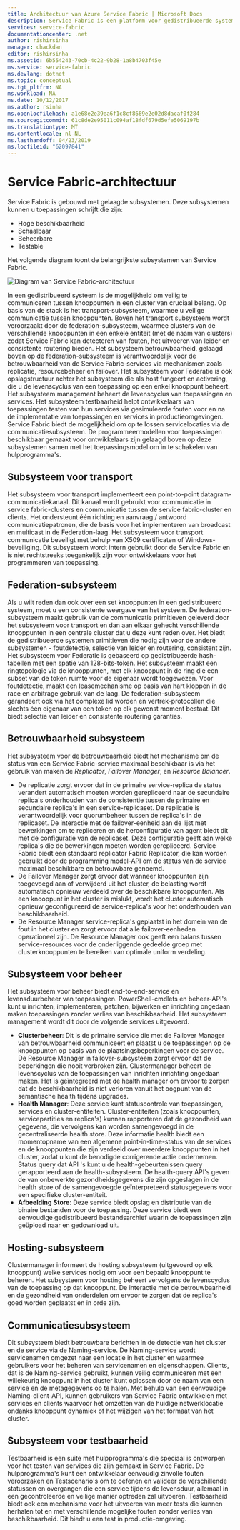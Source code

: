 ```yaml
---
title: Architectuur van Azure Service Fabric | Microsoft Docs
description: Service Fabric is een platform voor gedistribueerde systemen gebruikt voor het bouwen van schaalbare, betrouwbare en gemakkelijk te beheren toepassingen voor de cloud. In dit artikel ziet u de architectuur van Service Fabric.
services: service-fabric
documentationcenter: .net
author: rishirsinha
manager: chackdan
editor: rishirsinha
ms.assetid: 6b554243-70cb-4c22-9b28-1a8b4703f45e
ms.service: service-fabric
ms.devlang: dotnet
ms.topic: conceptual
ms.tgt_pltfrm: NA
ms.workload: NA
ms.date: 10/12/2017
ms.author: rsinha
ms.openlocfilehash: a1e68e2e39ea6f1c8cf8669e2e02d8dacaf0f284
ms.sourcegitcommit: 61c8de2e95011c094af18fdf679d5efe5069197b
ms.translationtype: MT
ms.contentlocale: nl-NL
ms.lasthandoff: 04/23/2019
ms.locfileid: "62097841"
---
```

# <a name="service-fabric-architecture"></a>Service Fabric-architectuur
Service Fabric is gebouwd met gelaagde subsystemen. Deze subsystemen kunnen u toepassingen schrijft die zijn:

* Hoge beschikbaarheid
* Schaalbaar
* Beheerbare
* Testable

Het volgende diagram toont de belangrijkste subsystemen van Service Fabric.

![Diagram van Service Fabric-architectuur](media/service-fabric-architecture/service-fabric-architecture.png)

In een gedistribueerd systeem is de mogelijkheid om veilig te communiceren tussen knooppunten in een cluster van cruciaal belang. Op basis van de stack is het transport-subsysteem, waarmee u veilige communicatie tussen knooppunten. Boven het transport subsysteem wordt veroorzaakt door de federation-subsysteem, waarmee clusters van de verschillende knooppunten in een enkele entiteit (met de naam van clusters) zodat Service Fabric kan detecteren van fouten, het uitvoeren van leider en consistente routering bieden. Het subsysteem betrouwbaarheid, gelaagd boven op de federation-subsysteem is verantwoordelijk voor de betrouwbaarheid van de Service Fabric-services via mechanismen zoals replicatie, resourcebeheer en failover. Het subsysteem voor Federatie is ook opslagstructuur achter het subsysteem die als host fungeert en activering, die u de levenscyclus van een toepassing op een enkel knooppunt beheert. Het subsysteem management beheert de levenscyclus van toepassingen en services. Het subsysteem testbaarheid helpt ontwikkelaars van toepassingen testen van hun services via gesimuleerde fouten voor en na de implementatie van toepassingen en services in productieomgevingen. Service Fabric biedt de mogelijkheid om op te lossen servicelocaties via de communicatiesubsysteem. De programmeermodellen voor toepassingen beschikbaar gemaakt voor ontwikkelaars zijn gelaagd boven op deze subsystemen samen met het toepassingsmodel om in te schakelen van hulpprogramma's.

## <a name="transport-subsystem"></a>Subsysteem voor transport
Het subsysteem voor transport implementeert een point-to-point datagram-communicatiekanaal. Dit kanaal wordt gebruikt voor communicatie in service fabric-clusters en communicatie tussen de service fabric-cluster en clients. Het ondersteunt één richting en aanvraag / antwoord communicatiepatronen, die de basis voor het implementeren van broadcast en multicast in de Federation-laag. Het subsysteem voor transport communicatie beveiligt met behulp van X509 certificaten of Windows-beveiliging. Dit subsysteem wordt intern gebruikt door de Service Fabric en is niet rechtstreeks toegankelijk zijn voor ontwikkelaars voor het programmeren van toepassing.

## <a name="federation-subsystem"></a>Federation-subsysteem
Als u wilt reden dan ook over een set knooppunten in een gedistribueerd systeem, moet u een consistente weergave van het systeem. De federation-subsysteem maakt gebruik van de communicatie primitieven geleverd door het subsysteem voor transport en dan aan elkaar gehecht verschillende knooppunten in een centrale cluster dat u deze kunt reden over. Het biedt de gedistribueerde systemen primitieven die nodig zijn voor de andere subsystemen - foutdetectie, selectie van leider en routering, consistent zijn. Het subsysteem voor Federatie is gebaseerd op gedistribueerde hash-tabellen met een spatie van 128-bits-token. Het subsysteem maakt een ringtopologie via de knooppunten, met elk knooppunt in de ring die een subset van de token ruimte voor de eigenaar wordt toegewezen. Voor foutdetectie, maakt een leasemechanisme op basis van hart kloppen in de race en arbitrage gebruik van de laag. De federation-subsysteem garandeert ook via het complexe lid worden en vertrek-protocollen die slechts één eigenaar van een token op elk gewenst moment bestaat. Dit biedt selectie van leider en consistente routering garanties.

## <a name="reliability-subsystem"></a>Betrouwbaarheid subsysteem
Het subsysteem voor de betrouwbaarheid biedt het mechanisme om de status van een Service Fabric-service maximaal beschikbaar is via het gebruik van maken de *Replicator*, *Failover Manager*, en *Resource Balancer*.

* De replicatie zorgt ervoor dat in de primaire service-replica de status verandert automatisch moeten worden gerepliceerd naar de secundaire replica's onderhouden van de consistentie tussen de primaire en secundaire replica's in een service-replicaset. De replicatie is verantwoordelijk voor quorumbeheer tussen de replica's in de replicaset. De interactie met de failover-eenheid aan de lijst met bewerkingen om te repliceren en de herconfiguratie van agent biedt dit met de configuratie van de replicaset. Deze configuratie geeft aan welke replica's die de bewerkingen moeten worden gerepliceerd. Service Fabric biedt een standaard replicator Fabric Replicator, die kan worden gebruikt door de programming model-API om de status van de service maximaal beschikbare en betrouwbare genoemd.
* De Failover Manager zorgt ervoor dat wanneer knooppunten zijn toegevoegd aan of verwijderd uit het cluster, de belasting wordt automatisch opnieuw verdeeld over de beschikbare knooppunten. Als een knooppunt in het cluster is mislukt, wordt het cluster automatisch opnieuw geconfigureerd de service-replica's voor het onderhouden van beschikbaarheid.
* De Resource Manager service-replica's geplaatst in het domein van de fout in het cluster en zorgt ervoor dat alle failover-eenheden operationeel zijn. De Resource Manager ook geeft een balans tussen service-resources voor de onderliggende gedeelde groep met clusterknooppunten te bereiken van optimale uniform verdeling.

## <a name="management-subsystem"></a>Subsysteem voor beheer
Het subsysteem voor beheer biedt end-to-end-service en levensduurbeheer van toepassingen. PowerShell-cmdlets en beheer-API's kunt u inrichten, implementeren, patchen, bijwerken en inrichting ongedaan maken toepassingen zonder verlies van beschikbaarheid. Het subsysteem management wordt dit door de volgende services uitgevoerd.

* **Clusterbeheer**: Dit is de primaire service die met de Failover Manager van betrouwbaarheid communiceert en plaatst u de toepassingen op de knooppunten op basis van de plaatsingsbeperkingen voor de service. De Resource Manager in failover-subsysteem zorgt ervoor dat de beperkingen die nooit verbroken zijn. Clustermanager beheert de levenscyclus van de toepassingen van inrichten inrichting ongedaan maken. Het is geïntegreerd met de health manager om ervoor te zorgen dat de beschikbaarheid is niet verloren vanuit het oogpunt van de semantische health tijdens upgrades.
* **Health Manager**: Deze service kunt statuscontrole van toepassingen, services en cluster-entiteiten. Cluster-entiteiten (zoals knooppunten, servicepartities en replica's) kunnen rapporteren dat de gezondheid van gegevens, die vervolgens kan worden samengevoegd in de gecentraliseerde health store. Deze informatie health biedt een momentopname van een algemene point-in-time-status van de services en de knooppunten die zijn verdeeld over meerdere knooppunten in het cluster, zodat u kunt de benodigde corrigerende actie ondernemen. Status query dat API 's kunt u de health-gebeurtenissen query gerapporteerd aan de health-subsysteem. De health-query API's geven de van onbewerkte gezondheidsgegevens die zijn opgeslagen in de health store of de samengevoegde geïnterpreteerd statusgegevens voor een specifieke cluster-entiteit.
* **Afbeelding Store**: Deze service biedt opslag en distributie van de binaire bestanden voor de toepassing. Deze service biedt een eenvoudige gedistribueerd bestandsarchief waarin de toepassingen zijn geüpload naar en gedownload uit.

## <a name="hosting-subsystem"></a>Hosting-subsysteem
Clustermanager informeert de hosting subsysteem (uitgevoerd op elk knooppunt) welke services nodig om voor een bepaald knooppunt te beheren. Het subsysteem voor hosting beheert vervolgens de levenscyclus van de toepassing op dat knooppunt. De interactie met de betrouwbaarheid en de gezondheid van onderdelen om ervoor te zorgen dat de replica's goed worden geplaatst en in orde zijn.

## <a name="communication-subsystem"></a>Communicatiesubsysteem
Dit subsysteem biedt betrouwbare berichten in de detectie van het cluster en de service via de Naming-service. De Naming-service wordt servicenamen omgezet naar een locatie in het cluster en waarmee gebruikers voor het beheren van servicenamen en eigenschappen. Clients, dat is de Naming-service gebruikt, kunnen veilig communiceren met een willekeurig knooppunt in het cluster kunt oplossen door de naam van een service en de metagegevens op te halen. Met behulp van een eenvoudige Naming-client-API, kunnen gebruikers van Service Fabric ontwikkelen met services en clients waarvoor het omzetten van de huidige netwerklocatie ondanks knooppunt dynamiek of het wijzigen van het formaat van het cluster.

## <a name="testability-subsystem"></a>Subsysteem voor testbaarheid
Testbaarheid is een suite met hulpprogramma's die speciaal is ontworpen voor het testen van services die zijn gemaakt in Service Fabric. De hulpprogramma's kunt een ontwikkelaar eenvoudig zinvolle fouten veroorzaken en Testscenario's om te oefenen en valideer de verschillende statussen en overgangen die een service tijdens de levensduur, allemaal in een gecontroleerde en veilige manier optreden zal uitvoeren. Testbaarheid biedt ook een mechanisme voor het uitvoeren van meer tests die kunnen herhalen tot en met verschillende mogelijke fouten zonder verlies van beschikbaarheid. Dit biedt u een test in productie-omgeving.


